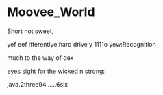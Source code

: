 # Moovee_World
Short not sweet,

yef eef ifferentlye:hard drive
y 1111o yew:Recognition

much to the way of dex

eyes sight for the wicked n strong:

java.2three94......6six
